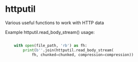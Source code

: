 # httputil
Various useful functions to work with HTTP data

Example httputil.read_body_stream() usage:
```python

    with open(file_path, 'rb') as fh:
        print(b''.join(httputil.read_body_stream(
            fh, chunked=chunked, compression=compression))
```
